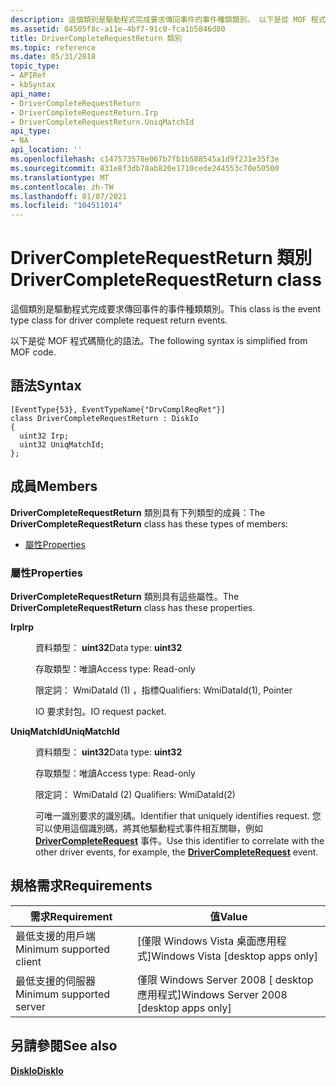 ```yaml
---
description: 這個類別是驅動程式完成要求傳回事件的事件種類類別。 以下是從 MOF 程式碼簡化的語法。
ms.assetid: 04505f8c-a11e-4bf7-91c0-fca1b5846d80
title: DriverCompleteRequestReturn 類別
ms.topic: reference
ms.date: 05/31/2018
topic_type:
- APIRef
- kbSyntax
api_name:
- DriverCompleteRequestReturn
- DriverCompleteRequestReturn.Irp
- DriverCompleteRequestReturn.UniqMatchId
api_type:
- NA
api_location: ''
ms.openlocfilehash: c147573578e067b7fb1b588545a1d9f231e35f3e
ms.sourcegitcommit: 831e8f3db78ab820e1710cede244553c70e50500
ms.translationtype: MT
ms.contentlocale: zh-TW
ms.lasthandoff: 01/07/2021
ms.locfileid: "104511014"
---
```

# <a name="drivercompleterequestreturn-class"></a><span data-ttu-id="5b75f-104">DriverCompleteRequestReturn 類別</span><span class="sxs-lookup"><span data-stu-id="5b75f-104">DriverCompleteRequestReturn class</span></span>

<span data-ttu-id="5b75f-105">這個類別是驅動程式完成要求傳回事件的事件種類類別。</span><span class="sxs-lookup"><span data-stu-id="5b75f-105">This class is the event type class for driver complete request return events.</span></span>

<span data-ttu-id="5b75f-106">以下是從 MOF 程式碼簡化的語法。</span><span class="sxs-lookup"><span data-stu-id="5b75f-106">The following syntax is simplified from MOF code.</span></span>

## <a name="syntax"></a><span data-ttu-id="5b75f-107">語法</span><span class="sxs-lookup"><span data-stu-id="5b75f-107">Syntax</span></span>

``` syntax
[EventType{53}, EventTypeName{"DrvComplReqRet"}]
class DriverCompleteRequestReturn : DiskIo
{
  uint32 Irp;
  uint32 UniqMatchId;
};
```

## <a name="members"></a><span data-ttu-id="5b75f-108">成員</span><span class="sxs-lookup"><span data-stu-id="5b75f-108">Members</span></span>

<span data-ttu-id="5b75f-109">**DriverCompleteRequestReturn** 類別具有下列類型的成員：</span><span class="sxs-lookup"><span data-stu-id="5b75f-109">The **DriverCompleteRequestReturn** class has these types of members:</span></span>

-   [<span data-ttu-id="5b75f-110">屬性</span><span class="sxs-lookup"><span data-stu-id="5b75f-110">Properties</span></span>](#properties)

### <a name="properties"></a><span data-ttu-id="5b75f-111">屬性</span><span class="sxs-lookup"><span data-stu-id="5b75f-111">Properties</span></span>

<span data-ttu-id="5b75f-112">**DriverCompleteRequestReturn** 類別具有這些屬性。</span><span class="sxs-lookup"><span data-stu-id="5b75f-112">The **DriverCompleteRequestReturn** class has these properties.</span></span>

<dl> <dt>

<span data-ttu-id="5b75f-113">**Irp**</span><span class="sxs-lookup"><span data-stu-id="5b75f-113">**Irp**</span></span>
</dt> <dd> <dl> <dt>

<span data-ttu-id="5b75f-114">資料類型： **uint32**</span><span class="sxs-lookup"><span data-stu-id="5b75f-114">Data type: **uint32**</span></span>
</dt> <dt>

<span data-ttu-id="5b75f-115">存取類型：唯讀</span><span class="sxs-lookup"><span data-stu-id="5b75f-115">Access type: Read-only</span></span>
</dt> <dt>

<span data-ttu-id="5b75f-116">限定詞： WmiDataId (1) ，指標</span><span class="sxs-lookup"><span data-stu-id="5b75f-116">Qualifiers: WmiDataId(1), Pointer</span></span>
</dt> </dl>

<span data-ttu-id="5b75f-117">IO 要求封包。</span><span class="sxs-lookup"><span data-stu-id="5b75f-117">IO request packet.</span></span>

</dd> <dt>

<span data-ttu-id="5b75f-118">**UniqMatchId**</span><span class="sxs-lookup"><span data-stu-id="5b75f-118">**UniqMatchId**</span></span>
</dt> <dd> <dl> <dt>

<span data-ttu-id="5b75f-119">資料類型： **uint32**</span><span class="sxs-lookup"><span data-stu-id="5b75f-119">Data type: **uint32**</span></span>
</dt> <dt>

<span data-ttu-id="5b75f-120">存取類型：唯讀</span><span class="sxs-lookup"><span data-stu-id="5b75f-120">Access type: Read-only</span></span>
</dt> <dt>

<span data-ttu-id="5b75f-121">限定詞： WmiDataId (2) </span><span class="sxs-lookup"><span data-stu-id="5b75f-121">Qualifiers: WmiDataId(2)</span></span>
</dt> </dl>

<span data-ttu-id="5b75f-122">可唯一識別要求的識別碼。</span><span class="sxs-lookup"><span data-stu-id="5b75f-122">Identifier that uniquely identifies request.</span></span> <span data-ttu-id="5b75f-123">您可以使用這個識別碼，將其他驅動程式事件相互關聯，例如 [**DriverCompleteRequest**](drivercompleterequest.md) 事件。</span><span class="sxs-lookup"><span data-stu-id="5b75f-123">Use this identifier to correlate with the other driver events, for example, the [**DriverCompleteRequest**](drivercompleterequest.md) event.</span></span>

</dd> </dl>

## <a name="requirements"></a><span data-ttu-id="5b75f-124">規格需求</span><span class="sxs-lookup"><span data-stu-id="5b75f-124">Requirements</span></span>



| <span data-ttu-id="5b75f-125">需求</span><span class="sxs-lookup"><span data-stu-id="5b75f-125">Requirement</span></span> | <span data-ttu-id="5b75f-126">值</span><span class="sxs-lookup"><span data-stu-id="5b75f-126">Value</span></span> |
|-------------------------------------|------------------------------------------------------|
| <span data-ttu-id="5b75f-127">最低支援的用戶端</span><span class="sxs-lookup"><span data-stu-id="5b75f-127">Minimum supported client</span></span><br/> | <span data-ttu-id="5b75f-128">\[僅限 Windows Vista 桌面應用程式\]</span><span class="sxs-lookup"><span data-stu-id="5b75f-128">Windows Vista \[desktop apps only\]</span></span><br/>       |
| <span data-ttu-id="5b75f-129">最低支援的伺服器</span><span class="sxs-lookup"><span data-stu-id="5b75f-129">Minimum supported server</span></span><br/> | <span data-ttu-id="5b75f-130">僅限 Windows Server 2008 \[ desktop 應用程式\]</span><span class="sxs-lookup"><span data-stu-id="5b75f-130">Windows Server 2008 \[desktop apps only\]</span></span><br/> |



## <a name="see-also"></a><span data-ttu-id="5b75f-131">另請參閱</span><span class="sxs-lookup"><span data-stu-id="5b75f-131">See also</span></span>

<dl> <dt>

[<span data-ttu-id="5b75f-132">**DiskIo**</span><span class="sxs-lookup"><span data-stu-id="5b75f-132">**DiskIo**</span></span>](diskio.md)
</dt> </dl>

 

 




